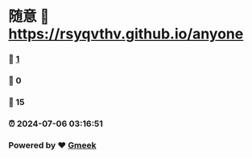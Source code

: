 # 随意 :link: https://rsyqvthv.github.io/anyone 
### :page_facing_up: [1](https://rsyqvthv.github.io/anyone/tag.html) 
### :speech_balloon: 0 
### :hibiscus: 15 
### :alarm_clock: 2024-07-06 03:16:51 
### Powered by :heart: [Gmeek](https://github.com/Meekdai/Gmeek)
